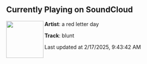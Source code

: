 ## Currently Playing on SoundCloud

[<img align="left" width="100" src="https://i1.sndcdn.com/artworks-5nIafvZpc022p5SE-aeQySg-t500x500.png">](https://soundcloud.com/a_red_letter_day/blunt)

**Artist**: a red letter day 

**Track**: blunt

Last updated at 2/17/2025, 9:43:42 AM
